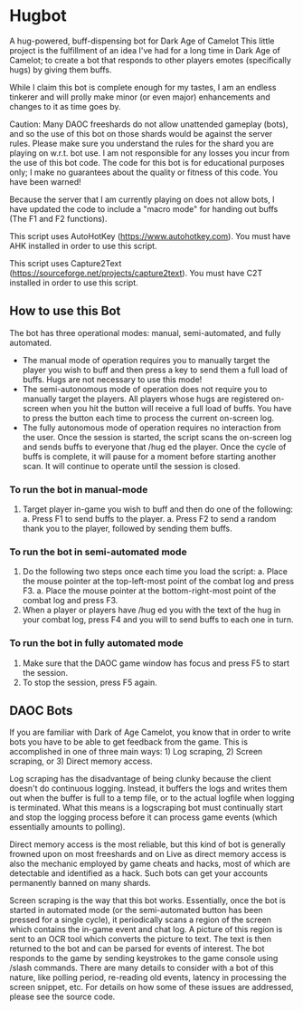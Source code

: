 # Hugbot
A hug-powered, buff-dispensing bot for Dark Age of Camelot
This little project is the fulfillment of an idea I've had for a long time in Dark Age of Camelot; to create a bot that responds to other players emotes (specifically hugs) by giving them buffs.

While I claim this bot is complete enough for my tastes, I am an endless tinkerer and will prolly make minor (or even major) enhancements and changes to it as time goes by.

Caution: Many DAOC freeshards do not allow unattended gameplay (bots), and so the use of this bot on those shards would be against the server rules. Please make sure you understand the rules for the shard you are playing on w.r.t. bot use. I am not responsible for any losses you incur from the use of this bot code. The code for this bot is for educational purposes only; I make no guarantees about the quality or fitness of this code. You have been warned!

Because the server that I am currently playing on does not allow bots, I have updated the code to include a "macro mode" for handing out buffs (The F1 and F2 functions).

This script uses AutoHotKey (https://www.autohotkey.com). You must have AHK installed in order to use this script.

This script uses Capture2Text (https://sourceforge.net/projects/capture2text). You must have C2T installed in order to use this script.

## How to use this Bot
The bot has three operational modes: manual, semi-automated, and fully automated.
* The manual mode of operation requires you to manually target the player you wish to buff and then press a key to send them a full load of buffs. Hugs are not necessary to use this mode!
* The semi-autonomous mode of operation does not require you to manually target the players. All players whose hugs are registered on-screen when you hit the button will receive a full load of buffs. You have to press the button each time to process the current on-screen log.
* The fully autonomous mode of operation requires no interaction from the user. Once the session is started, the script scans the on-screen log and sends buffs to everyone that /hug ed the player. Once the cycle of buffs is complete, it will pause for a moment before starting another scan. It will continue to operate until the session is closed.
### To run the bot in manual-mode
  1. Target player in-game you wish to buff and then do one of the following:
     a. Press F1 to send buffs to the player.
     a. Press F2 to send a random thank you to the player, followed by sending them buffs.
### To run the bot in semi-automated mode
  1. Do the following two steps once each time you load the script:
     a. Place the mouse pointer at the top-left-most point of the combat log and press F3.
     a. Place the mouse pointer at the bottom-right-most point of the combat log and press F3.
  2. When a player or players have /hug ed you with the text of the hug in your combat log, press F4 and you will to send buffs to each one in turn.
### To run the bot in fully automated mode
  1. Make sure that the DAOC game window has focus and press F5 to start the session.
  2. To stop the session, press F5 again.

## DAOC Bots

If you are familiar with Dark of Age Camelot, you know that in order to write bots you have to be able to get feedback from the game. This is accomplished in one of three main ways: 1) Log scraping, 2) Screen scraping, or 3) Direct memory access.

Log scraping has the disadvantage of being clunky because the client doesn't do continuous logging. Instead, it buffers the logs and writes them out when the buffer is full to a temp file, or to the actual logfile when logging is terminated. What this means is a logscraping bot must continually start and stop the logging process before it can process game events (which essentially amounts to polling).

Direct memory access is the most reliable, but this kind of bot is generally frowned upon on most freeshards and on Live as direct memory access is also the mechanic employed by game cheats and hacks, most of which are detectable and identified as a hack. Such bots can get your accounts permanently banned on many shards.

Screen scraping is the way that this bot works. Essentially, once the bot is started in automated mode (or the semi-automated button has been pressed for a single cycle), it periodically scans a region of the screen which contains the in-game event and chat log. A picture of this region is sent to an OCR tool which converts the picture to text. The text is then returned to the bot and can be parsed for events of interest. The bot responds to the game by sending keystrokes to the game console using /slash commands. There are many details to consider with a bot of this nature, like polling period, re-reading old events, latency in processing the screen snippet, etc. For details on how some of these issues are addressed, please see the source code.
